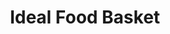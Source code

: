 ---
title: "Ideal Food Basket"
url: /brooklyn/ideal-food-basket-bedford-avenue/
shop: Supermarkt
---